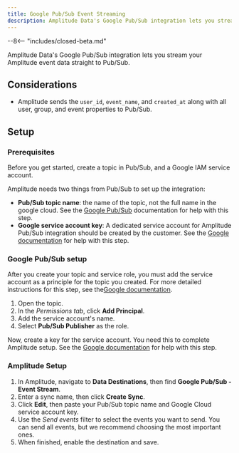 ```yaml
---
title: Google Pub/Sub Event Streaming
description: Amplitude Data's Google Pub/Sub integration lets you stream your Amplitude event data straight to Pub/Sub.
---
```


--8<-- "includes/closed-beta.md"

Amplitude Data's Google Pub/Sub integration lets you stream your Amplitude event data straight to Pub/Sub.

## Considerations

- Amplitude sends the `user_id`, `event_name`, and `created_at`  along with all user, group, and event properties to Pub/Sub.

## Setup

### Prerequisites

Before you get started, create a topic in Pub/Sub, and a Google IAM service account.

Amplitude needs two things from Pub/Sub to set up the integration:

- **Pub/Sub topic name**: the name of the topic, not the full name in the google cloud. See the [Google Pub/Sub](https://cloud.google.com/pubsub/docs/admin) documentation for help with this step. 
- **Google service account key**: A dedicated service account for Amplitude Pub/Sub integration should be created by the customer. See the [Google documentation](https://cloud.google.com/iam/docs/service-accounts) for help with this step.

### Google Pub/Sub setup

After you create your topic and service role, you must add the service account as a principle for the topic you created. For more detailed instructions for this step, see the[Google documentation](https://cloud.google.com/pubsub/docs/access-control?hl=en#console).

1. Open the topic.
2. In the *Permissions tab*, click **Add Principal**.
3. Add the service account's name.
4. Select **Pub/Sub Publisher** as the role.

Now, create a key for the service account. You need this to complete Amplitude setup. See the [Google documentation](https://cloud.google.com/iam/docs/creating-managing-service-account-keys) for help with this step.

### Amplitude Setup

1. In Amplitude, navigate to **Data Destinations**, then find **Google Pub/Sub - Event Stream**.
2. Enter a sync name, then click **Create Sync**.
3. Click **Edit**, then paste your Pub/Sub topic name and Google Cloud service account key.
4. Use the _Send events_ filter to select the events you want to send. You can send all events, but we recommend choosing the most important ones.
5. When finished, enable the destination and save.